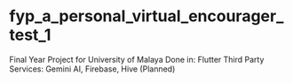 # fyp_a_personal_virtual_encourager_test_1

Final Year Project for University of Malaya
Done in: Flutter
Third Party Services: Gemini AI, Firebase, Hive (Planned)


